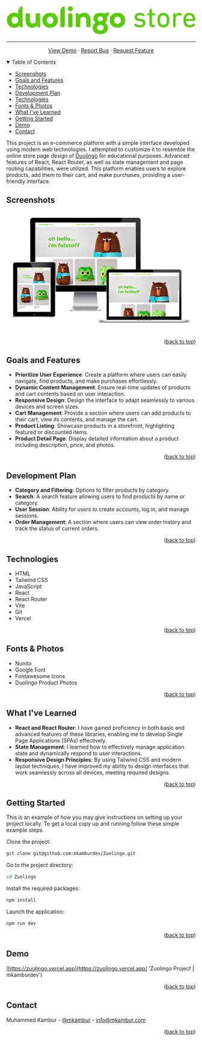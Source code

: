 ![Duolingo Store!](/src/assets/images/logo.png 'Duolingo Store')

<hr />

<div id="readme">
<p align="center">
    <a href="https://zuolingo.vercel.app/">View Demo</a>
    ·
    <a href="https://github.com/mkamburdev/Zuolingo/issues">Report Bug</a>
    ·
    <a href="https://github.com/mkamburdev/Zuolingo/issues/new">Request Feature</a>
  </p>
</div>

<!-- TABLE OF CONTENTS -->
<details open="true">
  <summary>Table of Contents</summary>
  <ul>
    <li><a href="#screenshots">Screenshots</a></li>
    <li><a href="#goals-and-features">Goals and Features</a></li>
    <li><a href="#technologies">Technologies</a></li>
    <li><a href="#development-plan">Development Plan</a></li>
    <li><a href="#technologies">Technologies</a></li>
    <li><a href="#fonts--photos">Fonts & Photos</a></li>
    <li><a href="#what-ive-learned">What I've Learned</a></li>
    <li><a href="#getting-started">Getting Started</a></li>
    <li><a href="#demo">Demo</a></li>
		<li><a href="#contact">Contact</a></li>
  </ul>
</details>

This project is an e-commerce platform with a simple interface developed using modern web technologies. I attempted to customize it to resemble the online store page design of [Duolingo](https://store.duolingo.com/) for educational purposes. Advanced features of React, React Router, as well as state management and page routing capabilities, were utilized. This platform enables users to explore products, add them to their cart, and make purchases, providing a user-friendly interface.

## Screenshots

![Duolingo Store!](/src/assets/images/screenshot.png 'Duolingo Store')

<p align="right">(<a href="#readme">back to top</a>)</p>

## Goals and Features

- **Prioritize User Experience**: Create a platform where users can easily navigate, find products, and make purchases effortlessly.
- **Dynamic Content Management**: Ensure real-time updates of products and cart contents based on user interaction.
- **Responsive Design**: Design the interface to adapt seamlessly to various devices and screen sizes.
- **Cart Management**: Provide a section where users can add products to their cart, view its contents, and manage the cart.
- **Product Listing**: Showcase products in a storefront, highlighting featured or discounted items.
- **Product Detail Page**: Display detailed information about a product including description, price, and photos.

<p align="right">(<a href="#readme">back to top</a>)</p>

## Development Plan

- **Category and Filtering**: Options to filter products by category.
- **Search**: A search feature allowing users to find products by name or category.
- **User Session**: Ability for users to create accounts, log in, and manage sessions.
- **Order Management**: A section where users can view order history and track the status of current orders.
  
<p align="right">(<a href="#readme">back to top</a>)</p>

## Technologies

- HTML
- Tailwind CSS
- JavaScript
- React
- React Router
- Vite
- Git
- Vercel

<p align="right">(<a href="#readme">back to top</a>)</p>

## Fonts & Photos

- Nunito
- Google Font
- Fontawesome Icons
- Duolingo Product Photos

<p align="right">(<a href="#readme">back to top</a>)</p>

## What I've Learned

- **React and React Router**: I have gained proficiency in both basic and advanced features of these libraries, enabling me to develop Single Page Applications (SPAs) effectively.
- **State Management**: I learned how to effectively manage application state and dynamically respond to user interactions.
- **Responsive Design Principles**: By using Tailwind CSS and modern layout techniques, I have improved my ability to design interfaces that work seamlessly across all devices, meeting required designs.

<p align="right">(<a href="#readme">back to top</a>)</p>

## Getting Started

This is an example of how you may give instructions on setting up your project locally. To get a local copy up and running follow these simple example steps.

Clone the project:

```bash
git clone git@github.com:mkamburdev/Zuolingo.git
```

Go to the project directory:

```bash
cd Zuolingo
```

Install the required packages:

```bash
npm install
```

Launch the application:

```bash
npm run dev
```

<p align="right">(<a href="#readme">back to top</a>)</p>

## Demo

[https://zuolingo.vercel.app](https://zuolingo.vercel.app/ 'Zuolingo Project | mkamburdev')

<p align="right">(<a href="#readme">back to top</a>)</p>

## Contact

Muhammed Kambur - [@mkambur](https://linkedin.com/in/mkambur) - info@mkambur.com


<p align="right">(<a href="#readme">back to top</a>)</p>